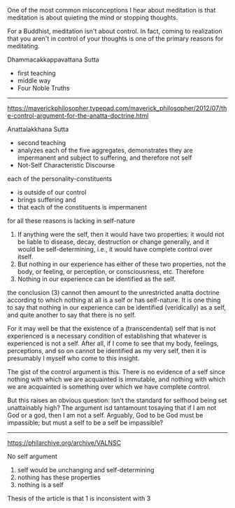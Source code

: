 One of the most common misconceptions I hear about meditation is that meditation is about quieting the mind or stopping thoughts.

For a Buddhist, meditation isn't about control.  In fact, coming to realization that you aren't in control of your thoughts is one of the primary reasons for meditating.  

Dhammacakkappavattana Sutta
- first teaching
- middle way
- Four Noble Truths


---

https://maverickphilosopher.typepad.com/maverick_philosopher/2012/07/the-control-argument-for-the-anatta-doctrine.html

Anattalakkhana Sutta
- second teaching
- analyzes each of the five aggregates, demonstrates they are impermanent and subject to suffering, and therefore not self
- Not-Self Characteristic Discourse

each of the personality-constituents 
- is outside of our control 
- brings suffering and 
- that each of the constituents is impermanent 

for all these reasons is lacking in self-nature

1. If anything were the self, then it would have two properties: it
would not be liable to disease, decay, destruction or change
generally, and it would be self-determining, i.e., it would have
complete control over itself.
2. But nothing in our experience has either of these two
properties, not the body, or feeling, or perception, or
consciousness, etc.
Therefore
 3. Nothing in our experience can be identified as the self.

the conclusion (3) cannot then amount to the unrestricted anatta doctrine according to which nothing at all is a self or has self-nature. It is one thing to say that nothing in our experience can be identified (veridically) as a self, and quite another to say that there is no self.

For it may well be that the existence of a (transcendental) self that is not experienced is a necessary condition of establishing that whatever is experienced is not a self. After all, if I come to see  that my body, feelings, perceptions, and so on cannot be identified as my very self, then it is presumably I myself who come to this insight. 

The gist of the control argument is this. There is no evidence of a self since nothing with which we are acquainted is immutable, and nothing with which we are acquainted is something over which we have complete control.

But this raises an obvious question: Isn't the standard for selfhood being set unattainably high?  The argument isd tantamount tosaying that if I am not God or a god, then I am not a self.  Arguably, God to be God must be impassible; but must a self to be a self be impassible?

---

https://philarchive.org/archive/VALNSC

No self argument
1. self would be unchanging and self-determining
2. nothing has these properties
3. nothing is a self

Thesis of the article is that 1 is inconsistent with 3
